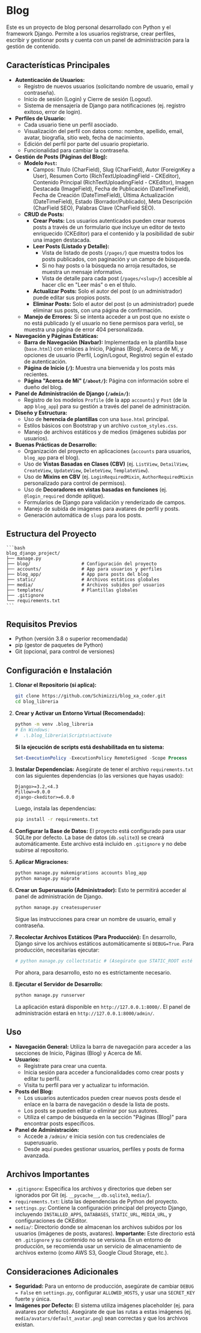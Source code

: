 # Blog
Este es un proyecto de blog personal desarrollado con Python y el framework Django. Permite a los usuarios registrarse, crear perfiles, escribir y gestionar posts y cuenta con un panel de administración para la gestión de contenido.

## Características Principales

* **Autenticación de Usuarios:**
    * Registro de nuevos usuarios (solicitando nombre de usuario, email y contraseña).
    * Inicio de sesión (Login) y Cierre de sesión (Logout).
    * Sistema de mensajería de Django para notificaciones (ej. registro exitoso, error de login).
* **Perfiles de Usuario:**
    * Cada usuario tiene un perfil asociado.
    * Visualización del perfil con datos como: nombre, apellido, email, avatar, biografía, sitio web, fecha de nacimiento.
    * Edición del perfil por parte del usuario propietario.
    * Funcionalidad para cambiar la contraseña.
* **Gestión de Posts (Páginas del Blog):**
    * **Modelo `Post`:**
        * Campos: Título (CharField), Slug (CharField), Autor (ForeignKey a User), Resumen Corto (RichTextUploadingField - CKEditor), Contenido Principal (RichTextUploadingField - CKEditor), Imagen Destacada (ImageField), Fecha de Publicación (DateTimeField), Fecha de Creación (DateTimeField), Última Actualización (DateTimeField), Estado (Borrador/Publicado), Meta Descripción (CharField SEO), Palabras Clave (CharField SEO).
    * **CRUD de Posts:**
        * **Crear Posts:** Los usuarios autenticados pueden crear nuevos posts a través de un formulario que incluye un editor de texto enriquecido (CKEditor) para el contenido y la posibilidad de subir una imagen destacada.
        * **Leer Posts (Listado y Detalle):**
            * Vista de listado de posts (`/pages/`) que muestra todos los posts publicados, con paginación y un campo de búsqueda.
            * Si no hay posts o la búsqueda no arroja resultados, se muestra un mensaje informativo.
            * Vista de detalle para cada post (`/pages/<slug>/`) accesible al hacer clic en "Leer más" o en el título.
        * **Actualizar Posts:** Solo el autor del post (o un administrador) puede editar sus propios posts.
        * **Eliminar Posts:** Solo el autor del post (o un administrador) puede eliminar sus posts, con una página de confirmación.
    * **Manejo de Errores:** Si se intenta acceder a un post que no existe o no está publicado (y el usuario no tiene permisos para verlo), se muestra una página de error 404 personalizada.
* **Navegación y Páginas Estáticas:**
    * **Barra de Navegación (Navbar):** Implementada en la plantilla base (`base.html`) con enlaces a Inicio, Páginas (Blog), Acerca de Mí, y opciones de usuario (Perfil, Login/Logout, Registro) según el estado de autenticación.
    * **Página de Inicio (`/`):** Muestra una bienvenida y los posts más recientes.
    * **Página "Acerca de Mí" (`/about/`):** Página con información sobre el dueño del blog.
* **Panel de Administración de Django (`/admin/`):**
    * Registro de los modelos `Profile` (de la app `accounts`) y `Post` (de la app `blog_app`) para su gestión a través del panel de administración.
* **Diseño y Estructura:**
    * Uso de **herencia de plantillas** con una `base.html` principal.
    * Estilos básicos con Bootstrap y un archivo `custom_styles.css`.
    * Manejo de archivos estáticos y de medios (imágenes subidas por usuarios).
* **Buenas Prácticas de Desarrollo:**
    * Organización del proyecto en aplicaciones (`accounts` para usuarios, `blog_app` para el blog).
    * Uso de **Vistas Basadas en Clases (CBV)** (ej. `ListView`, `DetailView`, `CreateView`, `UpdateView`, `DeleteView`, `TemplateView`).
    * Uso de **Mixins en CBV** (ej. `LoginRequiredMixin`, `AuthorRequiredMixin` personalizado para control de permisos).
    * Uso de **Decoradores en vistas basadas en funciones** (ej. `@login_required` donde aplique).
    * Formularios de Django para validación y renderizado de campos.
    * Manejo de subida de imágenes para avatares de perfil y posts.
    * Generación automática de `slugs` para los posts.

## Estructura del Proyecto

    ```bash
    blog_django_project/
    ├── manage.py
    ├── blog/                   # Configuración del proyecto
    ├── accounts/               # App para usuarios y perfiles
    ├── blog_app/               # App para posts del blog
    ├── static/                 # Archivos estáticos globales
    ├── media/                  # Archivos subidos por usuarios
    ├── templates/              # Plantillas globales
    ├── .gitignore
    └── requirements.txt
    ```

## Requisitos Previos

* Python (versión 3.8 o superior recomendada)
* pip (gestor de paquetes de Python)
* Git (opcional, para control de versiones)

## Configuración e Instalación

1.  **Clonar el Repositorio (si aplica):**
    ```bash
    git clone https://github.com/Schimizzi/blog_xa_coder.git
    cd blog_libreria
    ```

2.  **Crear y Activar un Entorno Virtual (Recomendado):**
    ```bash
    python -m venv .blog_libreria
    # En Windows:
    #  .\.blog_libreria\Scripts\activate
    ```
    **Si la ejecución de scripts está deshabilitada en tu sistema:**
    ```PowerShell
    Set-ExecutionPolicy -ExecutionPolicy RemoteSigned -Scope Process
    ```

3.  **Instalar Dependencias:**
    Asegúrate de tener el archivo `requirements.txt` con las siguientes dependencias (o las versiones que hayas usado):
    ```
    Django>=3.2,<4.3
    Pillow>=9.0.0
    django-ckeditor>=6.0.0
    ```
    Luego, instala las dependencias:
    ```bash
    pip install -r requirements.txt
    ```

4.  **Configurar la Base de Datos:**
    El proyecto está configurado para usar SQLite por defecto. La base de datos (`db.sqlite3`) se creará automáticamente. Este archivo está incluido en `.gitignore` y no debe subirse al repositorio.

5.  **Aplicar Migraciones:**
    ```bash
    python manage.py makemigrations accounts blog_app
    python manage.py migrate
    ```

6.  **Crear un Superusuario (Administrador):**
    Esto te permitirá acceder al panel de administración de Django.
    ```bash
    python manage.py createsuperuser
    ```
    Sigue las instrucciones para crear un nombre de usuario, email y contraseña.

7.  **Recolectar Archivos Estáticos (Para Producción):**
    En desarrollo, Django sirve los archivos estáticos automáticamente si `DEBUG=True`. Para producción, necesitarías ejecutar:
    ```bash
    # python manage.py collectstatic # (Asegúrate que STATIC_ROOT esté configurado en settings.py)
    ```
    Por ahora, para desarrollo, esto no es estrictamente necesario.

8.  **Ejecutar el Servidor de Desarrollo:**
    ```bash
    python manage.py runserver
    ```
    La aplicación estará disponible en `http://127.0.0.1:8000/`.
    El panel de administración estará en `http://127.0.0.1:8000/admin/`.

## Uso

* **Navegación General:** Utiliza la barra de navegación para acceder a las secciones de Inicio, Páginas (Blog) y Acerca de Mí.
* **Usuarios:**
    * Regístrate para crear una cuenta.
    * Inicia sesión para acceder a funcionalidades como crear posts y editar tu perfil.
    * Visita tu perfil para ver y actualizar tu información.
* **Posts del Blog:**
    * Los usuarios autenticados pueden crear nuevos posts desde el enlace en la barra de navegación o desde la lista de posts.
    * Los posts se pueden editar o eliminar por sus autores.
    * Utiliza el campo de búsqueda en la sección "Páginas (Blog)" para encontrar posts específicos.
* **Panel de Administración:**
    * Accede a `/admin/` e inicia sesión con tus credenciales de superusuario.
    * Desde aquí puedes gestionar usuarios, perfiles y posts de forma avanzada.

## Archivos Importantes

* `.gitignore`: Especifica los archivos y directorios que deben ser ignorados por Git (ej. `__pycache__`, `db.sqlite3`, `media/`).
* `requirements.txt`: Lista las dependencias de Python del proyecto.
* `settings.py`: Contiene la configuración principal del proyecto Django, incluyendo `INSTALLED_APPS`, `DATABASES`, `STATIC_URL`, `MEDIA_URL`, y configuraciones de CKEditor.
* `media/`: Directorio donde se almacenan los archivos subidos por los usuarios (imágenes de posts, avatares). **Importante:** Este directorio está en `.gitignore` y su contenido no se versiona. En un entorno de producción, se recomienda usar un servicio de almacenamiento de archivos externo (como AWS S3, Google Cloud Storage, etc.).

## Consideraciones Adicionales

* **Seguridad:** Para un entorno de producción, asegúrate de cambiar `DEBUG = False` en `settings.py`, configurar `ALLOWED_HOSTS`, y usar una `SECRET_KEY` fuerte y única.
* **Imágenes por Defecto:** El sistema utiliza imágenes placeholder (ej. para avatares por defecto). Asegúrate de que las rutas a estas imágenes (ej. `media/avatars/default_avatar.png`) sean correctas y que los archivos existan.
